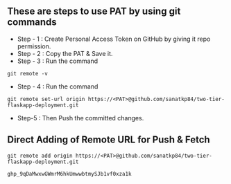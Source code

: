 
## These are steps to use PAT by using git commands

- Step - 1 : Create Personal Access Token on GitHub by giving it repo permission.
- Step - 2 : Copy the PAT & Save it.
- Step - 3 : Run the command 
```
git remote -v
```
- Step - 4 : Run the command
```
git remote set-url origin https://<PAT>@github.com/sanatkp84/two-tier-flaskapp-deployment.git
```
- Step-5 : Then Push the committed changes.

## Direct Adding of Remote URL for Push & Fetch

```
git remote add origin https://<PAT>@github.com/sanatkp84/two-tier-flaskapp-deployment.git
```

```
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
```

